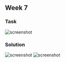 ## Week 7
### Task
![screenshot](https://ibb.co/HXhwRCM)
### Solution
![screenshot](https://ibb.co/WkyHpKW)
![screenshot](https://ibb.co/djvGRPt)

